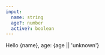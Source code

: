 ```yaml
---
input:
  name: string
  age?: number
  active?: boolean
---
```


Hello {name}, age: {age || 'unknown'}